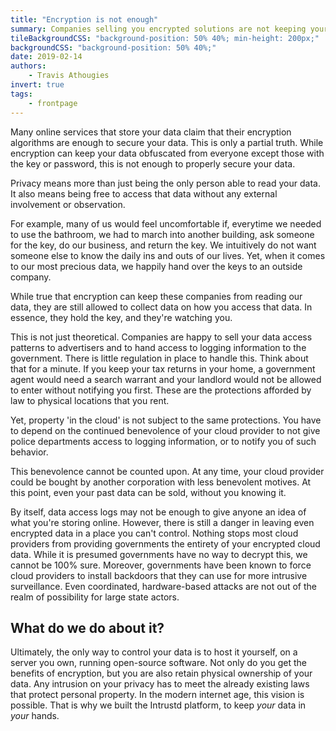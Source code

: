 ```yaml
---
title: "Encryption is not enough"
summary: Companies selling you encrypted solutions are not keeping your data safe.
tileBackgroundCSS: "background-position: 50% 40%; min-height: 200px;"
backgroundCSS: "background-position: 50% 40%;"
date: 2019-02-14
authors:
    - Travis Athougies
invert: true
tags:
    - frontpage
---
```


Many online services that store your data claim that their encryption algorithms are enough to
secure your data. This is only a partial truth. While encryption can keep your data obfuscated from
everyone except those with the key or password, this is not enough to properly secure your data.

Privacy means more than just being the only person able to read your data. It also means being free
to access that data without any external involvement or observation.

For example, many of us would feel uncomfortable if, everytime we needed to use the bathroom, we had
to march into another building, ask someone for the key, do our business, and return the key. We
intuitively do not want someone else to know the daily ins and outs of our lives. Yet, when it
comes to our most precious data, we happily hand over the keys to an outside company.

While true that encryption can keep these companies from reading our data, they are still allowed to
collect data on how you access that data. In essence, they hold the key, and they're watching you.

This is not just theoretical. Companies are happy to sell your data access patterns to advertisers
and to hand access to logging information to the government. There is little regulation in place to
handle this. Think about that for a minute. If you keep your tax returns in your home, a government
agent would need a search warrant and your landlord would not be allowed to enter without notifying
you first. These are the protections afforded by law to physical locations that you rent.

Yet, property 'in the cloud' is not subject to the same protections. You have to depend on the
continued benevolence of your cloud provider to not give police departments access to logging
information, or to notify you of such behavior.

This benevolence cannot be counted upon. At any time, your cloud provider could be bought by another
corporation with less benevolent motives. At this point, even your past data can be sold, without
you knowing it.

By itself, data access logs may not be enough to give anyone an idea of what you're storing
online. However, there is still a danger in leaving even encrypted data in a place you can't
control. Nothing stops most cloud providers from providing governments the entirety of your
encrypted cloud data. While it is presumed governments have no way to decrypt this, we cannot be
100% sure. Moreover, governments have been known to force cloud providers to install backdoors that
they can use for more intrusive surveillance. Even coordinated, hardware-based attacks are not out of
the realm of possibility for large state actors.

## What do we do about it?

Ultimately, the only way to control your data is to host it yourself, on a server you own, running
open-source software. Not only do you get the benefits of encryption, but you are also retain
physical ownership of your data. Any intrusion on your privacy has to meet the already existing laws
that protect personal property. In the modern internet age, this vision is possible. That is why we
built the Intrustd platform, to keep *your* data in *your* hands.
